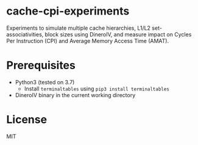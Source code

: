 # cache-cpi-experiments
Experiments to simulate multiple cache hierarchies, L1/L2 set-associativities, block sizes using DineroIV, and measure impact on Cycles Per Instruction (CPI) and Average Memory Access Time (AMAT).

# Prerequisites

* Python3 (tested on 3.7)
	- Install `terminaltables` using `pip3 install terminaltables`
* DineroIV binary in the current working directory

# License
MIT
